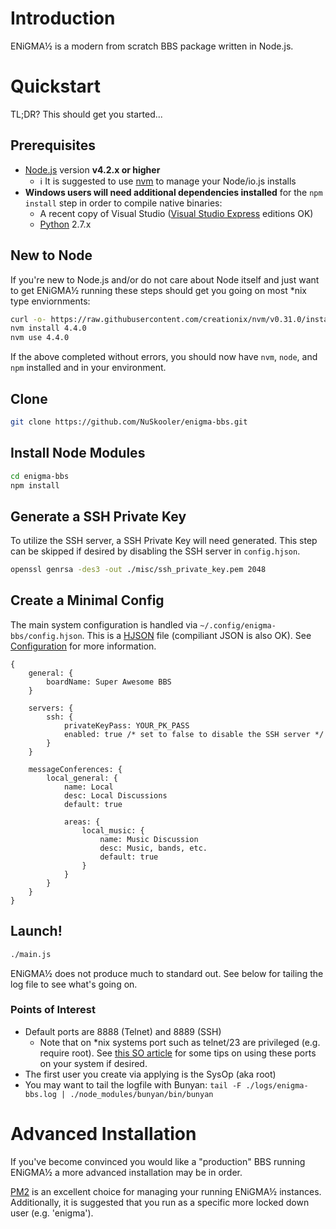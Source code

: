 # Introduction
ENiGMA½ is a modern from scratch BBS package written in Node.js.

# Quickstart
TL;DR? This should get you started...

## Prerequisites
* [Node.js](https://nodejs.org/) version **v4.2.x or higher**
  * :information_source: It is suggested to use [nvm](https://github.com/creationix/nvm) to manage your Node/io.js installs
* **Windows users will need additional dependencies installed** for the `npm install` step in order to compile native binaries:
  * A recent copy of Visual Studio ([Visual Studio Express](https://www.visualstudio.com/en-us/products/visual-studio-express-vs.aspx) editions OK)
  * [Python](https://www.python.org/downloads/) 2.7.x
 
## New to Node
If you're new to Node.js and/or do not care about Node itself and just want to get ENiGMA½ running these steps should get you going on most \*nix type enviornments:

```bash
curl -o- https://raw.githubusercontent.com/creationix/nvm/v0.31.0/install.sh | bash
nvm install 4.4.0
nvm use 4.4.0
```


If the above completed without errors, you should now have `nvm`, `node`, and `npm` installed and in your environment.
  
## Clone
```bash
git clone https://github.com/NuSkooler/enigma-bbs.git
```

## Install Node Modules
```bash
cd enigma-bbs
npm install
```

## Generate a SSH Private Key
To utilize the SSH server, a SSH Private Key will need generated. This step can be skipped if desired by disabling the SSH server in `config.hjson`.
```bash
openssl genrsa -des3 -out ./misc/ssh_private_key.pem 2048
```

## Create a Minimal Config
The main system configuration is handled via `~/.config/enigma-bbs/config.hjson`. This is a [HJSON](http://hjson.org/) file (compiliant JSON is also OK). See [Configuration](config.md) for more information.

```hjson
{
	general: {
		boardName: Super Awesome BBS
	}

	servers: {
		ssh: {
	    	privateKeyPass: YOUR_PK_PASS
	    	enabled: true /* set to false to disable the SSH server */
	    }
	}

	messageConferences: {
		local_general: {
			name: Local
			desc: Local Discussions
			default: true

		    areas: {
		    	local_music: {
					name: Music Discussion
					desc: Music, bands, etc.
					default: true
	        	}
	        }
	    }
	}
}
```

## Launch!
```bash
./main.js
```

ENiGMA½ does not produce much to standard out. See below for tailing the log file to see what's going on.

### Points of Interest
* Default ports are 8888 (Telnet) and 8889 (SSH)
  * Note that on *nix systems port such as telnet/23 are privileged (e.g. require root). See [this SO article](http://stackoverflow.com/questions/16573668/best-practices-when-running-node-js-with-port-80-ubuntu-linode) for some tips on using these ports on your system if desired.
* The first user you create via applying is the SysOp (aka root)
* You may want to tail the logfile with Bunyan: `tail -F ./logs/enigma-bbs.log | ./node_modules/bunyan/bin/bunyan`

# Advanced Installation
If you've become convinced you would like a "production" BBS running ENiGMA½ a more advanced installation may be in order. 

[PM2](https://github.com/Unitech/pm2) is an excellent choice for managing your running ENiGMA½ instances. Additionally, it is suggested that you run as a specific more locked down user (e.g. 'enigma').
